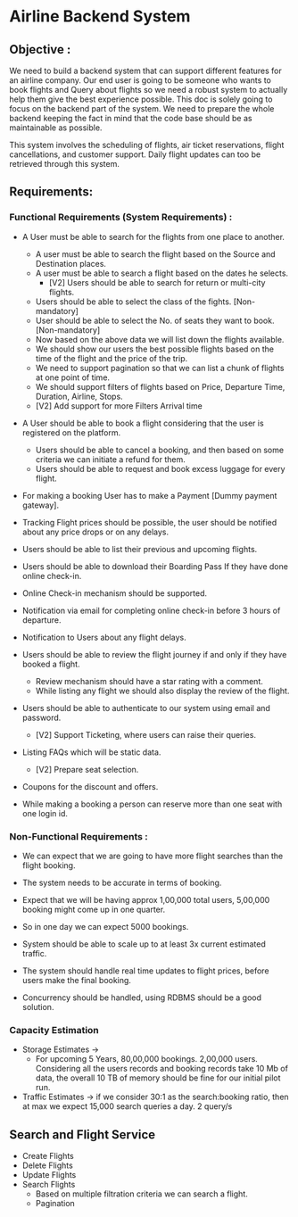 # Airline Backend System

## Objective :
We need to build a backend system that can support different features for an airline company. Our end user is going to be someone who wants to book flights and Query about flights so we need a robust system to actually help them give the best experience possible. This doc is solely going to focus on the backend part of the system. We need to prepare the whole backend keeping the fact in mind that the code base should be as maintainable as possible.

This system involves the scheduling of flights, air ticket reservations, flight cancellations, and customer support. Daily flight updates can too be retrieved through this system.

## Requirements: 

### Functional Requirements (System Requirements) : 
- A User must be able to search for the flights from one place to another.
  - A user must be able to search the flight based on the Source and Destination places.
  - A user must be able to search a flight based on the dates he selects.
    - [V2] Users should be able to search for return or multi-city flights.
  - Users should be able to select the class of the fights. [Non-mandatory]
  - User should	be able to select the No. of seats they want to book.	[Non-mandatory]
  - Now based on the above data we will list down the flights available.
  - We should show our users the best possible flights based on the time of the flight and the price of the trip.
  - We need to support pagination so that we can list a chunk of flights at one point of time.
  - We should support filters of flights based on Price, Departure Time, Duration, Airline, Stops.
   - [V2] Add support for more Filters Arrival time

- A User should be able to book a flight considering that the user is registered on the platform.
  - Users should be able to cancel a booking, and then based on some criteria we can initiate a refund for them.
  - Users should be able to request and book excess luggage for every flight.

- For making a booking User has to make a Payment [Dummy payment gateway].

- Tracking Flight prices should be possible, the user should be notified about any price drops or on any delays.

- Users should be able to list their previous and upcoming flights.

- Users should be able to download their Boarding Pass If they have done online check-in.

- Online Check-in mechanism should be supported.

- Notification via email for completing online check-in before 3 hours of departure.

- Notification to Users about any flight delays.


- Users should be able to review the flight journey if and only if they have booked a flight.
  - Review mechanism should have a star rating with a comment.
  - While listing any flight we should also display the review of the flight.

- Users should be able to authenticate to our system using email and password.
  - [V2] Support Ticketing, where users can raise their queries.
- Listing FAQs which will be static data.
  - [V2] Prepare seat selection.

- Coupons for the discount and offers.

- While making a booking a person can reserve more than one seat with one login id.

### Non-Functional Requirements : 
- We can expect that we are going to have more flight searches than the flight booking.

- The system needs to be accurate in terms of booking.

- Expect that we will be having approx 1,00,000 total users, 5,00,000 booking might come up in one quarter.

- So in one day we can expect 5000 bookings.

- System should be able to scale up to at least 3x current estimated traffic.

- The system should handle real time updates to flight prices, before users make the final booking.

- Concurrency should be handled, using RDBMS should be a good solution.

### Capacity Estimation 
- Storage Estimates -> 
  - For upcoming 5 Years, 80,00,000 bookings. 2,00,000 users. Considering all the users records and booking records take 10 Mb of data, the overall 10 TB of memory should be fine for our initial pilot run.
- Traffic Estimates -> if we consider 30:1 as the search:booking ratio, then at max we expect 15,000 search queries a day. 2 query/s

## Search and Flight Service
- Create Flights
- Delete Flights
- Update Flights
- Search Flights
  - Based on multiple filtration criteria we can search a flight.
  - Pagination
